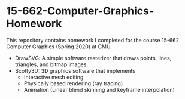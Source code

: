 # 15-662-Computer-Graphics-Homework

This repository contains homework I completed for the course 15-662 Computer Graphics (Spring 2020) at CMU.

* DrawSVG: A simple software rasterizer that draws points, lines, triangles, and bitmap images. 
* Scotty3D: 3D graphics software that implements 
  * Interactive mesh editing
  * Physically based rendering (ray tracing)
  * Animation (Linear blend skinning and keyframe interpolation)
